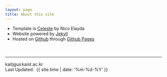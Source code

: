 ```yaml
---
layout: page
title: About this site
---
```


<ul>
	<li>Template is <a href="https://github.com/nicoelayda/celeste">Celeste</a> by Nico Elayda</li>
   	<li>Website powered by <a href="https://jekyllrb.com/">Jekyll</a></li>
   	<li>Hosted on <a href="https://github.com/seohyeon-cha/seohyeon-cha.github.io">Github</a> through <a href="https://pages.github.com/">Github Pages</a></li>
</ul>

<footer class="footer" style="vertical-align:bottom;text-align:left;margin-top:50px;">
	<hr>
    <div>kaitjgus<span style="font-size:9pt;padding-right:1px;padding-left:1px;"><i alt="at sign" class="fas fa-at"></i></span>kaist.ac.kr</div>
    <div>Last Updated:&nbsp; <time datetime="{{ site.time | date_to_xmlschema }}">{{ site.time | date: '%m-%d-%Y' }}</time></div>    
</footer>
